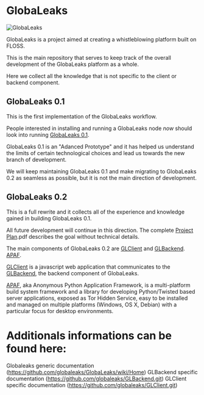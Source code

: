 # GlobaLeaks

![GlobaLeaks](http://globaleaks.org/images/logo.png)

GlobaLeaks is a project aimed at creating a whistleblowing platform built on FLOSS.

This is the main repository that serves to keep track of the overall
development of the GlobaLeaks platform as a whole.

Here we collect all the knowledge that is not specific to the client or backend
component.

## GlobaLeaks 0.1

This is the first implementation of the GlobaLeaks workflow.

People interested in installing and running a GlobaLeaks node *now* should look
into running [GlobaLeaks 0.1](https://github.com/globaleaks/GlobaLeaks-0.1.git).

GlobaLeaks 0.1 is an "Adanced Prototype" and it has helped us understand the
limits of certain technological choices and lead us towards the new branch of
development.

We will keep maintaining GlobaLeaks 0.1 and make migrating to GlobaLeaks 0.2 as
seamless as possible, but it is not the main direction of development.

## GlobaLeaks 0.2

This is a full rewrite and it collects all of the experience and knowledge
gained in building GlobaLeaks 0.1.

All future development will continue in this direction. The complete [Project Plan](http://globaleaks.org/ProjectPlan.pdf).pdf describes the goal without technical details.

The main components of GlobaLeaks 0.2 are
[GLClient](https://github.com/globaleaks/GLClient.git) and
[GLBackend](https://github.com/globaleaks/GLBackend.git).
[APAF](https://github.com/globaleaks/APAF.git).

[GLClient](https://github.com/globaleaks/GLClient.git) is a javascript web
application that communicates to the [GLBackend](https://github.com/globaleaks/GLBackend.git), the backend component of GlobaLeaks.

[APAF](https://github.com/globaleaks/APAF.git), aka Anonymous Python Application Framework,
is a multi-platform build system framework and a library for developing Python/Twisted based
server applications, exposed as Tor Hidden Service, easy to be installed and managed on multiple
platforms (Windows, OS X, Debian) with a particular focus for desktop environments.


# Additionals informations can be found here:

Globaleaks generic documentation (https://github.com/globaleaks/GlobaLeaks/wiki/Home)
GLBackend specific documentation (https://github.com/globaleaks/GLBackend.git)
GLClient specific documentation (https://github.com/globaleaks/GLClient.git)
